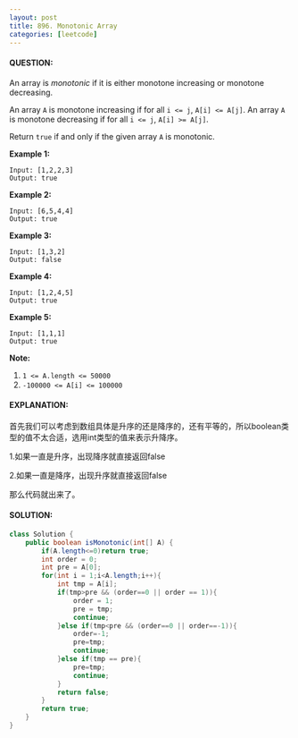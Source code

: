 ```yaml
---
layout: post
title: 896. Monotonic Array
categories: [leetcode]
---
```


#### QUESTION:

An array is *monotonic* if it is either monotone increasing or monotone decreasing.

An array `A` is monotone increasing if for all `i <= j`, `A[i] <= A[j]`.  An array `A` is monotone decreasing if for all `i <= j`, `A[i] >= A[j]`.

Return `true` if and only if the given array `A` is monotonic.

**Example 1:**

```
Input: [1,2,2,3]
Output: true
```

**Example 2:**

```
Input: [6,5,4,4]
Output: true
```

**Example 3:**

```
Input: [1,3,2]
Output: false
```

**Example 4:**

```
Input: [1,2,4,5]
Output: true
```

**Example 5:**

```
Input: [1,1,1]
Output: true
```

**Note:**

1. `1 <= A.length <= 50000`
2. `-100000 <= A[i] <= 100000`

#### EXPLANATION:

首先我们可以考虑到数组具体是升序的还是降序的，还有平等的，所以boolean类型的值不太合适，选用int类型的值来表示升降序。

1.如果一直是升序，出现降序就直接返回false

2.如果一直是降序，出现升序就直接返回false

那么代码就出来了。

#### SOLUTION:

```java
class Solution {
    public boolean isMonotonic(int[] A) {
        if(A.length<=0)return true;
        int order = 0;
        int pre = A[0];
        for(int i = 1;i<A.length;i++){
            int tmp = A[i];
            if(tmp>pre && (order==0 || order == 1)){
                order = 1;
                pre = tmp;
                continue;
            }else if(tmp<pre && (order==0 || order==-1)){
                order=-1;
                pre=tmp;
                continue;
            }else if(tmp == pre){
                pre=tmp;
                continue;
            }
            return false;
        }
        return true;
    }
}
```



